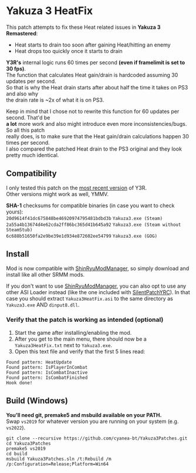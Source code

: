 # Yakuza 3 HeatFix
This patch attempts to fix these Heat related issues in **Yakuza 3 Remastered**:  
* Heat starts to drain too soon after gaining Heat/hitting an enemy
* Heat drops too quickly once it starts to drain  
  
**Y3R's** internal logic runs 60 times per second **(even if framelimit is set to 30 fps)**.  
The function that calculates Heat gain/drain is hardcoded assuming 30 updates per second.  
So that is why the Heat drain starts after about half the time it takes on PS3 and also why  
the drain rate is ~2x of what it is on PS3.  

Keep in mind that I chose not to rewrite this function for 60 updates per second. That'd be  
**a lot** more work and also might introduce even more inconsistencies/bugs. So all this patch  
really does, is to make sure that the Heat gain/drain calculations happen 30 times per second.  
I also compared the patched Heat drain to the PS3 original and they look pretty much identical.

## Compatibility
I only tested this patch on the [most recent version](https://steamdb.info/patchnotes/6407476/) of Y3R.  
Other versions might work as well, YMMV.  

**SHA-1** checksums for compatible binaries (in case you want to check yours):  
`20d9614f41dc675848be46920974795481bdbd3b` `Yakuza3.exe (Steam)`  
`2a55a4b13674d4e62cda2ff86bc365d41b645a92` `Yakuza3.exe (Steam without SteamStub)`  
`6c688b51650fa2e9be39e1d934e872602ee54799` `Yakuza3.exe (GOG)`  

## Install
Mod is now compatible with [ShinRyuModManager](https://github.com/SRMM-Studio/ShinRyuModManager), so simply download and install like all other SRMM mods.  

If you don't want to use [ShinRyuModManager](https://github.com/SRMM-Studio/ShinRyuModManager), you can also opt to use any other ASI Loader instead (like the one included with [SilentPatchYRC](https://github.com/CookiePLMonster/SilentPatchYRC)). In that case you should extract `Yakuza3HeatFix.asi` to the same directory as `Yakuza3.exe` AND `dinput8.dll`.

### Verify that the patch is working as intended (optional)
1. Start the game after installing/enabling the mod.  
2. After you get to the main menu, there should now be a `Yakuza3HeatFix.txt` next to `Yakuza3.exe`.  
3. Open this text file and verify that the first 5 lines read:  
  
```
Found pattern: HeatUpdate
Found pattern: IsPlayerInCombat
Found pattern: IsCombatInactive
Found pattern: IsCombatFinished
Hook done!
```

## Build (Windows)
**You'll need git, premake5 and msbuild available on your PATH.**  
Swap `vs2019` for whatever version you are running on your system (e.g. `vs2022`).  

```
git clone --recursive https://github.com/cyanea-bt/Yakuza3Patches.git
cd Yakuza3Patches
premake5 vs2019
cd build
msbuild Yakuza3Patches.sln /t:Rebuild /m /p:Configuration=Release;Platform=Win64
```
